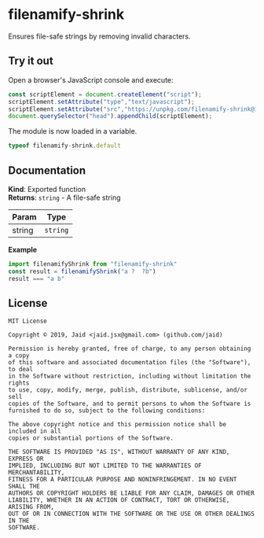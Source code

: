 # filenamify-shrink


Ensures file-safe strings by removing invalid characters.



## Try it out
Open a browser's JavaScript console and execute:

```javascript
const scriptElement = document.createElement("script");
scriptElement.setAttribute("type","text/javascript");
scriptElement.setAttribute("src","https://unpkg.com/filenamify-shrink@1.0.0");
document.querySelector("head").appendChild(scriptElement);
```

The module is now loaded in a variable.

```javascript
typeof filenamify-shrink.default
```

## Documentation
**Kind**: Exported function  
**Returns**: <code>string</code> - A file-safe string  

| Param | Type |
| --- | --- |
| string | <code>string</code> | 

**Example**  
```javascript
import filenamifyShrink from "filenamify-shrink"
const result = filenamifyShrink("a ?  ?b")
result === "a b"
```


## License
```text
MIT License

Copyright © 2019, Jaid <jaid.jsx@gmail.com> (github.com/jaid)

Permission is hereby granted, free of charge, to any person obtaining a copy
of this software and associated documentation files (the "Software"), to deal
in the Software without restriction, including without limitation the rights
to use, copy, modify, merge, publish, distribute, sublicense, and/or sell
copies of the Software, and to permit persons to whom the Software is
furnished to do so, subject to the following conditions:

The above copyright notice and this permission notice shall be included in all
copies or substantial portions of the Software.

THE SOFTWARE IS PROVIDED "AS IS", WITHOUT WARRANTY OF ANY KIND, EXPRESS OR
IMPLIED, INCLUDING BUT NOT LIMITED TO THE WARRANTIES OF MERCHANTABILITY,
FITNESS FOR A PARTICULAR PURPOSE AND NONINFRINGEMENT. IN NO EVENT SHALL THE
AUTHORS OR COPYRIGHT HOLDERS BE LIABLE FOR ANY CLAIM, DAMAGES OR OTHER
LIABILITY, WHETHER IN AN ACTION OF CONTRACT, TORT OR OTHERWISE, ARISING FROM,
OUT OF OR IN CONNECTION WITH THE SOFTWARE OR THE USE OR OTHER DEALINGS IN THE
SOFTWARE.
```
